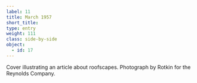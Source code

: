 ```yaml
---
label: 11
title: March 1957
short_title:
type: entry
weight: 111
class: side-by-side
object:
  - id: 17
---
```


Cover illustrating an article about roofscapes. Photograph by Rotkin for the Reynolds Company.
